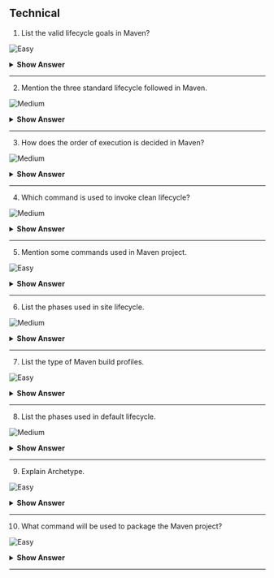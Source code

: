 ## Technical

1.  List the valid lifecycle goals in Maven?

![Easy](https://github.com/revaturelabs/interviewquestions/blob/dev/ComplexityTags/simple%20(2).svg)

<details><summary><b> Show Answer </b></summary>

Here are some of the most important phases in the default build lifecycle:
 
  >- `validate`: check if all information necessary for the build is available.
  >- `compile`: compile the source code.
  >- `test-compile`: compile the test source code.
  >- `test`: run unit tests.
  >- `package`: package compiled source code into the distributable format (jar, war, …).
  >- `integration-test`: process and deploy the package if needed to run integration tests.
  >- `install`: install the package to a local repository.
  >- `deploy`: copy the package to the remote repository.

</details>

---

2. Mention the three standard lifecycle followed in Maven.

![Medium](https://github.com/revaturelabs/interviewquestions/blob/dev/ComplexityTags/Medium%20(2).svg)

<details><summary><b> Show Answer</b></summary>

>- Clean
>- Default(or build)
>- Site

</details>

---

3. How does the order of execution is decided in Maven?

![Medium](https://github.com/revaturelabs/interviewquestions/blob/dev/ComplexityTags/Medium%20(2).svg)

<details><summary><b> Show Answer</b></summary>

>- It depends on the order of which goals and phases invoked.
>- Here clean and package are arguments of build phase , others are termed ad goals.
>- **Example** : ` mvn clean dependency:copy-dependencies package`.
>- Clean will be executed first then dependency and finally package will be executed.

</details>

---

4. Which command is used to invoke clean lifecycle?

![Medium](https://github.com/revaturelabs/interviewquestions/blob/dev/ComplexityTags/Medium%20(2).svg)

<details><summary><b> Show Answer</b></summary>
 
 <blockquote>

- Clean lifecycle can be executed by running the command `mvn post-clean`.
- Which can be of following phases
    - `pre - clean`
    - `clean`
    - `post - clean`
  
 </blockquote>

</details>

---

5. Mention some commands used in Maven project.

![Easy](https://github.com/revaturelabs/interviewquestions/blob/dev/ComplexityTags/simple%20(2).svg)

<details><summary><b> Show Answer</b></summary>

>- `mvn compile`: used to compile the project’s source code.
>- `mvn clean`: used to clean or remove all previous-build files generated.
>- `mvn test`:used to run project testing steps.
>- `mvn test-compile`:used to compile the code from the test source.
>- `mvn install`:used to deploy the packaged WAR/JAR files storing them as classes in the local repository.
>- `mvn package`:used to create packages or a project WAR or JAR file to be able to use a distributable format.
>- `mvn deploy`:used after compilation, running project tests and project building.

</details>

---

6. List the phases used in site lifecycle.

![Medium](https://github.com/revaturelabs/interviewquestions/blob/dev/ComplexityTags/Medium%20(2).svg)

<details><summary><b> Show Answer</b></summary>

>- `Pre site`:process before generating the actual project site;
>- `Site`: generate the site document of the project;
>- `Post site`:the process required to complete site generation;
>- `Site deploy` :deploy the generated site documents to the specified web server.

</details>

---

7. List the type of Maven build profiles.

![Easy](https://github.com/revaturelabs/interviewquestions/blob/dev/ComplexityTags/simple%20(2).svg)

<details><summary><b> Show Answer</b></summary>
 
 <blockquote>

- `Per-User`:described in Maven settings.xml file.
- `Per Project`:described in pom.xml of the project.
- `Global`:described in the global Maven settings.xml file.
  
   </blockquote>

</details>

---

8. List the phases used in default lifecycle.

![Medium](https://github.com/revaturelabs/interviewquestions/blob/dev/ComplexityTags/Medium%20(2).svg)

<details><summary><b> Show Answer</b></summary>

>- Setup 
>- Compilation 
>- Testing
>- Packaging 
>- Integration Test 
>- Release

</details>

---

9. Explain Archetype.

![Easy](https://github.com/revaturelabs/interviewquestions/blob/dev/ComplexityTags/simple%20(2).svg)

<details><summary><b> Show Answer</b></summary>

>- It is a Maven plugin used to create a project structure as per its template.
>- This command is used ` mvn archetype:generate ` to create a new project based on Archetype.

</details>

---

10. What command will be used to package the Maven project?

![Easy](https://github.com/revaturelabs/interviewquestions/blob/dev/ComplexityTags/simple%20(2).svg)

<details><summary><b> Show Answer</b></summary>
 
>- `mvn - package` is used to package the project.

</details>

---

